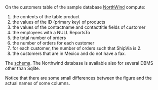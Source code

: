 On the customers table of the sample database [NorthWind](https://github.com/gdv/foundationsCS/raw/master/students/ex-data/Northwind/Northwind_large.sqlite) compute:

1.  the contents of the table product
1.  the values of the ID (primary key) of products
1.  the values of the contactname and contacttitle fields of customer
1.  the employees with a NULL ReportsTo
1.  the total number of orders
1.  the number of orders for each customer
1.  for each customer, the number of orders such that ShipVia is 2.
1.  the customers that are in Mexico and do not have a fax.



The [schema](https://github.com/gdv/foundationsCS/raw/master/students/ex-data/Northwind_ERD.png).
The Northwind database is available also for several DBMS other than
Sqlite.

Notice that there are some small differences between the figure and the
actual names of some columns.
